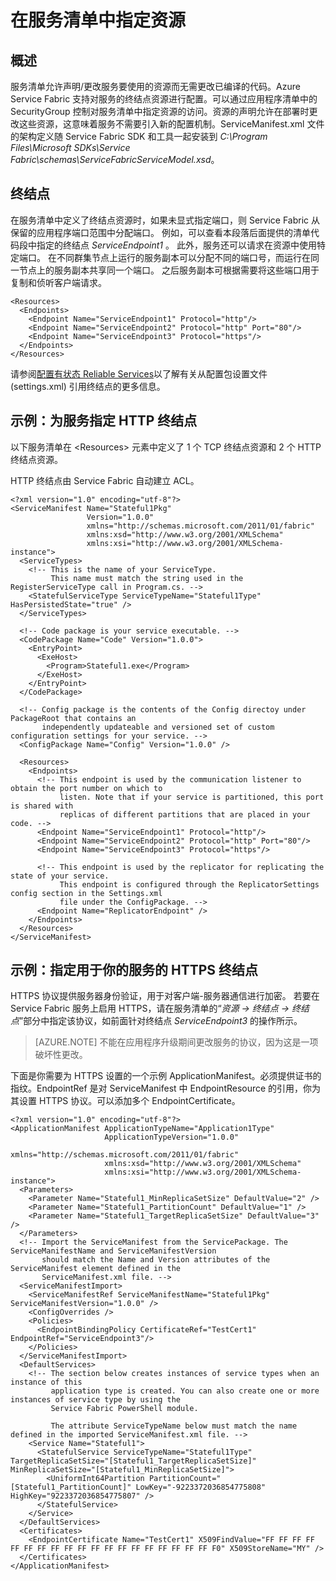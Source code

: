 <properties
    pageTitle="指定 Service Fabric 服务终结点 | Azure"
    description="如何在服务清单中描述终结点资源，包括如何设置 HTTPS 终结点"
    services="service-fabric"
    documentationcenter=".net"
    author="mani-ramaswamy"
    manager="timlt"
    editor=""
    translationtype="Human Translation" />
<tags
    ms.assetid="da36cbdb-6531-4dae-88e8-a311ab71520d"
    ms.service="service-fabric"
    ms.devlang="dotnet"
    ms.topic="article"
    ms.tgt_pltfrm="NA"
    ms.workload="NA"
    ms.date="03/02/2017"
    wacn.date="04/24/2017"
    ms.author="subramar"
    ms.sourcegitcommit="a114d832e9c5320e9a109c9020fcaa2f2fdd43a9"
    ms.openlocfilehash="d1b81737031afbe09173b0bf682f024f066c391f"
    ms.lasthandoff="04/14/2017" />

# <a name="specify-resources-in-a-service-manifest"></a>在服务清单中指定资源
## <a name="overview"></a>概述
服务清单允许声明/更改服务要使用的资源而无需更改已编译的代码。Azure Service Fabric 支持对服务的终结点资源进行配置。可以通过应用程序清单中的 SecurityGroup 控制对服务清单中指定资源的访问。资源的声明允许在部署时更改这些资源，这意味着服务不需要引入新的配置机制。ServiceManifest.xml 文件的架构定义随 Service Fabric SDK 和工具一起安装到 *C:\\Program Files\\Microsoft SDKs\\Service Fabric\\schemas\\ServiceFabricServiceModel.xsd*。

## <a name="endpoints"></a>终结点
在服务清单中定义了终结点资源时，如果未显式指定端口，则 Service Fabric 从保留的应用程序端口范围中分配端口。 例如，可以查看本段落后面提供的清单代码段中指定的终结点 *ServiceEndpoint1* 。 此外，服务还可以请求在资源中使用特定端口。 在不同群集节点上运行的服务副本可以分配不同的端口号，而运行在同一节点上的服务副本共享同一个端口。 之后服务副本可根据需要将这些端口用于复制和侦听客户端请求。


	<Resources>
	  <Endpoints>
	    <Endpoint Name="ServiceEndpoint1" Protocol="http"/>
	    <Endpoint Name="ServiceEndpoint2" Protocol="http" Port="80"/>
	    <Endpoint Name="ServiceEndpoint3" Protocol="https"/>
	  </Endpoints>
	</Resources>

请参阅[配置有状态 Reliable Services](/documentation/articles/service-fabric-reliable-services-configuration/)以了解有关从配置包设置文件 (settings.xml) 引用终结点的更多信息。

## <a name="example-specifying-an-http-endpoint-for-your-service"></a>示例：为服务指定 HTTP 终结点
以下服务清单在 &lt;Resources&gt; 元素中定义了 1 个 TCP 终结点资源和 2 个 HTTP 终结点资源。

HTTP 终结点由 Service Fabric 自动建立 ACL。


	<?xml version="1.0" encoding="utf-8"?>
	<ServiceManifest Name="Stateful1Pkg"
	                 Version="1.0.0"
	                 xmlns="http://schemas.microsoft.com/2011/01/fabric"
	                 xmlns:xsd="http://www.w3.org/2001/XMLSchema"
	                 xmlns:xsi="http://www.w3.org/2001/XMLSchema-instance">
	  <ServiceTypes>
	    <!-- This is the name of your ServiceType.
	         This name must match the string used in the RegisterServiceType call in Program.cs. -->
	    <StatefulServiceType ServiceTypeName="Stateful1Type" HasPersistedState="true" />
	  </ServiceTypes>

	  <!-- Code package is your service executable. -->
	  <CodePackage Name="Code" Version="1.0.0">
	    <EntryPoint>
	      <ExeHost>
	        <Program>Stateful1.exe</Program>
	      </ExeHost>
	    </EntryPoint>
	  </CodePackage>

	  <!-- Config package is the contents of the Config directoy under PackageRoot that contains an
	       independently updateable and versioned set of custom configuration settings for your service. -->
	  <ConfigPackage Name="Config" Version="1.0.0" />

	  <Resources>
	    <Endpoints>
	      <!-- This endpoint is used by the communication listener to obtain the port number on which to
	           listen. Note that if your service is partitioned, this port is shared with
	           replicas of different partitions that are placed in your code. -->
	      <Endpoint Name="ServiceEndpoint1" Protocol="http"/>
	      <Endpoint Name="ServiceEndpoint2" Protocol="http" Port="80"/>
	      <Endpoint Name="ServiceEndpoint3" Protocol="https"/>

	      <!-- This endpoint is used by the replicator for replicating the state of your service.
	           This endpoint is configured through the ReplicatorSettings config section in the Settings.xml
	           file under the ConfigPackage. -->
	      <Endpoint Name="ReplicatorEndpoint" />
	    </Endpoints>
	  </Resources>
	</ServiceManifest>

## <a name="example-specifying-an-https-endpoint-for-your-service"></a>示例：指定用于你的服务的 HTTPS 终结点
HTTPS 协议提供服务器身份验证，用于对客户端-服务器通信进行加密。 若要在 Service Fabric 服务上启用 HTTPS，请在服务清单的“*资源 -> 终结点 -> 终结点*”部分中指定该协议，如前面针对终结点 *ServiceEndpoint3* 的操作所示。

> [AZURE.NOTE]
> 不能在应用程序升级期间更改服务的协议，因为这是一项破坏性更改。
> 
> 

下面是你需要为 HTTPS 设置的一个示例 ApplicationManifest。必须提供证书的指纹。EndpointRef 是对 ServiceManifest 中 EndpointResource 的引用，你为其设置 HTTPS 协议。可以添加多个 EndpointCertificate。


	<?xml version="1.0" encoding="utf-8"?>
	<ApplicationManifest ApplicationTypeName="Application1Type"
	                     ApplicationTypeVersion="1.0.0"
	                     xmlns="http://schemas.microsoft.com/2011/01/fabric"
	                     xmlns:xsd="http://www.w3.org/2001/XMLSchema"
	                     xmlns:xsi="http://www.w3.org/2001/XMLSchema-instance">
	  <Parameters>
	    <Parameter Name="Stateful1_MinReplicaSetSize" DefaultValue="2" />
	    <Parameter Name="Stateful1_PartitionCount" DefaultValue="1" />
	    <Parameter Name="Stateful1_TargetReplicaSetSize" DefaultValue="3" />
	  </Parameters>
	  <!-- Import the ServiceManifest from the ServicePackage. The ServiceManifestName and ServiceManifestVersion
	       should match the Name and Version attributes of the ServiceManifest element defined in the
	       ServiceManifest.xml file. -->
	  <ServiceManifestImport>
	    <ServiceManifestRef ServiceManifestName="Stateful1Pkg" ServiceManifestVersion="1.0.0" />
	    <ConfigOverrides />
	    <Policies>
	      <EndpointBindingPolicy CertificateRef="TestCert1" EndpointRef="ServiceEndpoint3"/>
	    </Policies>
	  </ServiceManifestImport>
	  <DefaultServices>
	    <!-- The section below creates instances of service types when an instance of this
	         application type is created. You can also create one or more instances of service type by using the
	         Service Fabric PowerShell module.

	         The attribute ServiceTypeName below must match the name defined in the imported ServiceManifest.xml file. -->
	    <Service Name="Stateful1">
	      <StatefulService ServiceTypeName="Stateful1Type" TargetReplicaSetSize="[Stateful1_TargetReplicaSetSize]" MinReplicaSetSize="[Stateful1_MinReplicaSetSize]">
	        <UniformInt64Partition PartitionCount="[Stateful1_PartitionCount]" LowKey="-9223372036854775808" HighKey="9223372036854775807" />
	      </StatefulService>
	    </Service>
	  </DefaultServices>
	  <Certificates>
	    <EndpointCertificate Name="TestCert1" X509FindValue="FF FF FF FF FF FF FF FF FF FF FF FF FF FF FF FF FF FF FF F0" X509StoreName="MY" />  
	  </Certificates>
	</ApplicationManifest>

<!--Update_Description:wording update;add anchors to sub titles-->